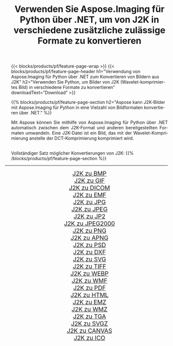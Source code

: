 ﻿---
title: Verwenden Sie Aspose.Imaging für Python über .NET, um von J2K in verschiedene zusätzliche zulässige Formate zu konvertieren 
weight: 3920
url: /de/python-net/conversion/from/j2k 
lang: de
langdirlevel: 2
locales: zh-hans,ja,it,ru,de,es,fr,nl,id,lt,pl,pt,vi,tr,ko,zh-hant,ar,hi,th,sv,cs,uk,he
description: Mit Aspose.Imaging für Python über .NET können Sie J2K(Wavelet-komprimiertes Bild) schnell in verschiedene Formate umwandeln.
---

{{< blocks/products/pf/feature-page-wrap >}}
{{< blocks/products/pf/feature-page-header h1="Verwendung von Aspose.Imaging für Python über .NET zum Konvertieren von Bildern aus J2K" h2="Verwenden Sie Python, um Bilder von J2K (Wavelet-komprimiertes Bild) in verschiedene Formate zu konvertieren" downloadText="Download" >}}


{{% blocks/products/pf/feature-page-section  h2="Aspose kann J2K-Bilder mit Aspose.Imaging für Python in eine Vielzahl von Bildformaten konvertieren über .NET." %}}
<p align=justify>Mit Aspose können Sie mithilfe von Aspose.Imaging für Python über .NET automatisch zwischen dem J2K-Format und anderen bereitgestellten Formaten umwandeln. Eine J2K-Datei ist ein Bild, das mit der Wavelet-Komprimierung anstelle der DCT-Komprimierung komprimiert wird.</p>
<br/>
Vollständiger Satz möglicher Konvertierungen von J2K:
{{% /blocks/products/pf/feature-page-section %}}
<div class="container-fluid productfamilypage bg-gray">
    <div class="convertypes bg-gray agp-content section">
        <div class="container">
		<hr style="margin-left:-20px;"/>
		<div class="row other-converters" style="gap: 10px;font-size: 19px;text-align:center;">
		    <div class='col-md-2 other-converter remove-lp remove-rp'><a href="/imaging/de/python-net/conversion/j2k-to-bmp" style="padding:15px;">J2K zu BMP</a></div><div class='col-md-2 other-converter remove-lp remove-rp'><a href="/imaging/de/python-net/conversion/j2k-to-gif" style="padding:15px;">J2K zu GIF</a></div><div class='col-md-2 other-converter remove-lp remove-rp'><a href="/imaging/de/python-net/conversion/j2k-to-dicom" style="padding:15px;">J2K zu DICOM</a></div><div class='col-md-2 other-converter remove-lp remove-rp'><a href="/imaging/de/python-net/conversion/j2k-to-emf" style="padding:15px;">J2K zu EMF</a></div><div class='col-md-2 other-converter remove-lp remove-rp'><a href="/imaging/de/python-net/conversion/j2k-to-jpg" style="padding:15px;">J2K zu JPG</a></div><div class='col-md-2 other-converter remove-lp remove-rp'><a href="/imaging/de/python-net/conversion/j2k-to-jpeg" style="padding:15px;">J2K zu JPEG</a></div><div class='col-md-2 other-converter remove-lp remove-rp'><a href="/imaging/de/python-net/conversion/j2k-to-jp2" style="padding:15px;">J2K zu JP2</a></div><div class='col-md-2 other-converter remove-lp remove-rp'><a href="/imaging/de/python-net/conversion/j2k-to-jpeg2000" style="padding:15px;">J2K zu JPEG2000</a></div><div class='col-md-2 other-converter remove-lp remove-rp'><a href="/imaging/de/python-net/conversion/j2k-to-png" style="padding:15px;">J2K zu PNG</a></div><div class='col-md-2 other-converter remove-lp remove-rp'><a href="/imaging/de/python-net/conversion/j2k-to-apng" style="padding:15px;">J2K zu APNG</a></div><div class='col-md-2 other-converter remove-lp remove-rp'><a href="/imaging/de/python-net/conversion/j2k-to-psd" style="padding:15px;">J2K zu PSD</a></div><div class='col-md-2 other-converter remove-lp remove-rp'><a href="/imaging/de/python-net/conversion/j2k-to-dxf" style="padding:15px;">J2K zu DXF</a></div><div class='col-md-2 other-converter remove-lp remove-rp'><a href="/imaging/de/python-net/conversion/j2k-to-svg" style="padding:15px;">J2K zu SVG</a></div><div class='col-md-2 other-converter remove-lp remove-rp'><a href="/imaging/de/python-net/conversion/j2k-to-tiff" style="padding:15px;">J2K zu TIFF</a></div><div class='col-md-2 other-converter remove-lp remove-rp'><a href="/imaging/de/python-net/conversion/j2k-to-webp" style="padding:15px;">J2K zu WEBP</a></div><div class='col-md-2 other-converter remove-lp remove-rp'><a href="/imaging/de/python-net/conversion/j2k-to-wmf" style="padding:15px;">J2K zu WMF</a></div><div class='col-md-2 other-converter remove-lp remove-rp'><a href="/imaging/de/python-net/conversion/j2k-to-pdf" style="padding:15px;">J2K zu PDF</a></div><div class='col-md-2 other-converter remove-lp remove-rp'><a href="/imaging/de/python-net/conversion/j2k-to-html" style="padding:15px;">J2K zu HTML</a></div><div class='col-md-2 other-converter remove-lp remove-rp'><a href="/imaging/de/python-net/conversion/j2k-to-emz" style="padding:15px;">J2K zu EMZ</a></div><div class='col-md-2 other-converter remove-lp remove-rp'><a href="/imaging/de/python-net/conversion/j2k-to-wmz" style="padding:15px;">J2K zu WMZ</a></div><div class='col-md-2 other-converter remove-lp remove-rp'><a href="/imaging/de/python-net/conversion/j2k-to-tga" style="padding:15px;">J2K zu TGA</a></div><div class='col-md-2 other-converter remove-lp remove-rp'><a href="/imaging/de/python-net/conversion/j2k-to-svgz" style="padding:15px;">J2K zu SVGZ</a></div><div class='col-md-2 other-converter remove-lp remove-rp'><a href="/imaging/de/python-net/conversion/j2k-to-canvas" style="padding:15px;">J2K zu CANVAS</a></div><div class='col-md-2 other-converter remove-lp remove-rp'><a href="/imaging/de/python-net/conversion/j2k-to-ico" style="padding:15px;">J2K zu ICO</a></div>
                </div>
        </div>
    </div>
</div>
<br/>


